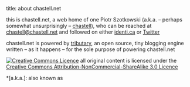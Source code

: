 title: about chastell.net

this is <span class='chastell-net'>chastell.net</span>, a web home of one Piotr Szotkowski (a.k.a. – perhaps somewhat unsurprisingly – [chastell](chastell)), who can be reached at <chastell@chastell.net> and followed on either [identi.ca](http://identi.ca/chastell) or [Twitter](http://twitter.com/chastell)

<span class='chastell-net'>chastell.net</span> is powered by [tributary](http://github.com/chastell/tributary), an open source, tiny blogging engine written – as it happens – for the sole purpose of powering <span class='chastell-net'>chastell.net</span>

[![Creative Commons Licence](pages/cc-by-nc-sa.png)](http://creativecommons.org/licenses/by-nc-sa/3.0/) all original content is licensed under the [Creative Commons Attribution-NonCommercial-ShareAlike 3.0 Licence](http://creativecommons.org/licenses/by-nc-sa/3.0/)

*[a.k.a.]: also known as
